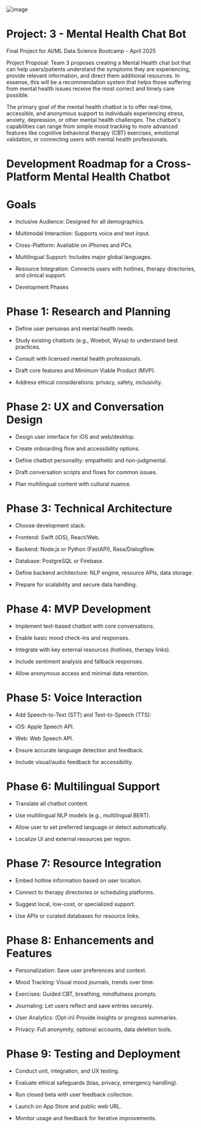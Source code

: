 ![image](https://github.com/user-attachments/assets/d9c7a205-fae2-4822-8481-55b7c1517277)
# Project: 3 - Mental Health Chat Bot
Final Project for AI/ML Data Science Bootcamp - April 2025

Project Proposal: Team 3 proposes creating a Mental Health chat bot that can help users/patients understand the symptoms they are experiencing, provide relevant information, and direct them additional resources. In essense, this will be a recommendation system that helps those suffering from mental health issues receive the most correct and timely care possible.

The primary goal of the mental health chatbot is to offer real-time, accessible, and anonymous support to individuals experiencing stress, anxiety, depression, or other mental health challenges. The chatbot's capabilities can range from simple mood tracking to more advanced features like cognitive behavioral therapy (CBT) exercises, emotional validation, or connecting users with mental health professionals.

# Development Roadmap for a Cross-Platform Mental Health Chatbot

# Goals

- Inclusive Audience: Designed for all demographics.

- Multimodal Interaction: Supports voice and text input.

- Cross-Platform: Available on iPhones and PCs.

- Multilingual Support: Includes major global languages.

- Resource Integration: Connects users with hotlines, therapy directories, and clinical support.

- Development Phases

# Phase 1: Research and Planning

- Define user personas and mental health needs.

- Study existing chatbots (e.g., Woebot, Wysa) to understand best practices.

- Consult with licensed mental health professionals.

- Draft core features and Minimum Viable Product (MVP).

- Address ethical considerations: privacy, safety, inclusivity.

# Phase 2: UX and Conversation Design

- Design user interface for iOS and web/desktop.

- Create onboarding flow and accessibility options.

- Define chatbot personality: empathetic and non-judgmental.

- Draft conversation scripts and flows for common issues.

- Plan multilingual content with cultural nuance.

# Phase 3: Technical Architecture

- Choose development stack:

- Frontend: Swift (iOS), React/Web.

- Backend: Node.js or Python (FastAPI), Rasa/Dialogflow.

- Database: PostgreSQL or Firebase.

- Define backend architecture: NLP engine, resource APIs, data storage.

- Prepare for scalability and secure data handling.

# Phase 4: MVP Development

- Implement text-based chatbot with core conversations.

- Enable basic mood check-ins and responses.

- Integrate with key external resources (hotlines, therapy links).

- Include sentiment analysis and fallback responses.

- Allow anonymous access and minimal data retention.

# Phase 5: Voice Interaction

- Add Speech-to-Text (STT) and Text-to-Speech (TTS):

- iOS: Apple Speech API.

- Web: Web Speech API.

- Ensure accurate language detection and feedback.

- Include visual/audio feedback for accessibility.

# Phase 6: Multilingual Support

- Translate all chatbot content.

- Use multilingual NLP models (e.g., multilingual BERT).

- Allow user to set preferred language or detect automatically.

- Localize UI and external resources per region.

# Phase 7: Resource Integration

- Embed hotline information based on user location.

- Connect to therapy directories or scheduling platforms.

- Suggest local, low-cost, or specialized support.

- Use APIs or curated databases for resource links.

# Phase 8: Enhancements and Features

- Personalization: Save user preferences and context.

- Mood Tracking: Visual mood journals, trends over time.

- Exercises: Guided CBT, breathing, mindfulness prompts.

- Journaling: Let users reflect and save entries securely.

- User Analytics: (Opt-in) Provide insights or progress summaries.

- Privacy: Full anonymity, optional accounts, data deletion tools.

# Phase 9: Testing and Deployment

- Conduct unit, integration, and UX testing.

- Evaluate ethical safeguards (bias, privacy, emergency handling).

- Run closed beta with user feedback collection.

- Launch on App Store and public web URL.

- Monitor usage and feedback for iterative improvements.

